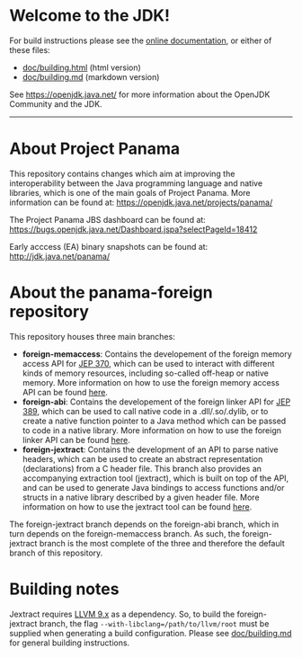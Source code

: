 # Welcome to the JDK!

For build instructions please see the
[online documentation](https://openjdk.java.net/groups/build/doc/building.html),
or either of these files:

- [doc/building.html](doc/building.html) (html version)
- [doc/building.md](doc/building.md) (markdown version)

See <https://openjdk.java.net/> for more information about
the OpenJDK Community and the JDK.

---
About Project Panama
===================
This repository contains changes which aim at improving the interoperability between the Java programming language and native libraries, which is one of the main goals of Project Panama. More information can be found at: https://openjdk.java.net/projects/panama/

The Project Panama JBS dashboard can be found at: https://bugs.openjdk.java.net/Dashboard.jspa?selectPageId=18412

Early acccess (EA) binary snapshots can be found at: http://jdk.java.net/panama/

About the panama-foreign repository
===================
This repository houses three main branches:
- **foreign-memaccess**: Contains the developement of the foreign memory access API for [JEP 370](https://openjdk.java.net/jeps/370), which can be used to interact with different kinds of memory resources, including so-called off-heap or native memory. More information on how to use the foreign memory access API can be found [here](doc/panama_memaccess.md).
- **foreign-abi**: Contains the developement of the foreign linker API for [JEP 389](https://openjdk.java.net/jeps/389), which can be used to call native code in a .dll/.so/.dylib, or to create a native function pointer to a Java method which can be passed to code in a native library. More information on how to use the foreign linker API can be found [here](doc/panama_ffi.md).
- **foreign-jextract**: Contains the development of an API to parse native headers, which can be used to create an abstract representation (declarations) from a C header file. This branch also provides an accompanying extraction tool (jextract), which is built on top of the API, and can be used to generate Java bindings to access functions and/or structs in a native library described by a given header file. More information on how to use the jextract tool can be found [here](doc/panama_jextract.md).

The foreign-jextract branch depends on the foreign-abi branch, which in turn depends on the foreign-memaccess branch. As such, the foreign-jextract branch is the most complete of the three and therefore the default branch of this repository.

Building notes
===================
Jextract requires [LLVM 9.x](https://releases.llvm.org/download.html) as a dependency. So, to build the foreign-jextract branch, the flag `--with-libclang=/path/to/llvm/root` must be supplied when generating a build configuration. Please see [doc/building.md](doc/building.md) for general building instructions.
